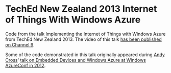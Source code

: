 TechEd New Zealand 2013 Internet of Things With Windows Azure
===============================================

Code from the talk Implementing the Internet of Things with Windows Azure from TechEd New Zealand 2013. The video of this talk [has been published on Channel 9](http://channel9.msdn.com/Events/TechEd/NewZealand/2013/INO203).


Some of the code demonstrated in this talk originally appeared during [Andy Cross](https://twitter.com/andybareweb)' [talk on Embedded Devices and Windows Azure at Windows AzureConf in 2012](http://channel9.msdn.com/Events/windowsazure/AzureConf2012/A06). 